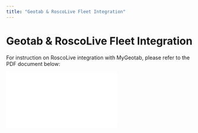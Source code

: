 ```yaml
---
title: "Geotab & RoscoLive Fleet Integration"
---
```

# Geotab & RoscoLive Fleet Integration

For instruction on RoscoLive integration with MyGeotab, please refer to the PDF document below:  
<embed src="/rosco/product/geotab_partner/roscolivegeotab_customerintegrationinstructiondoc.pdf" class="align-center" />
